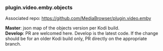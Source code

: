 ### plugin.video.emby.objects

Associated repo: https://github.com/MediaBrowser/plugin.video.emby

**Master**: json map of the objects version per Kodi build.  
**Develop**: PR are welcomed here. Develop is the latest code. If the change should be for an older Kodi build only, PR directly on the appropriate branch.
